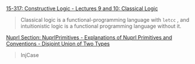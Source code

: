 [15-317: Constructive Logic - Lectures 9 and 10: Classical Logic](https://www.cs.cmu.edu/~fp/courses/15317-f08/lectures/09-10-classical.pdf)

> Classical logic is a functional-programming language with `letcc`
> , and intuitionistic logic is a functional programming language without it.

[Nuprl Section: NuprlPrimitives - Explanations of Nuprl Primitives and Conventions - Disjoint Union of Two Types](http://www.cs.cornell.edu/Info/People/sfa/Nuprl/NuprlPrimitives/Xdisjoint_union_doc.html)

> InjCase
